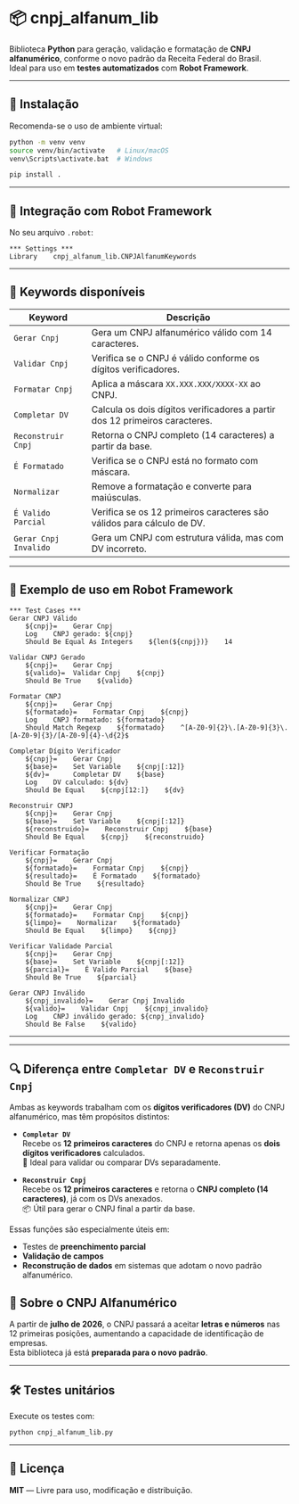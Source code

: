 # 📦 cnpj_alfanum_lib

Biblioteca **Python** para geração, validação e formatação de **CNPJ alfanumérico**, conforme o novo padrão da Receita Federal do Brasil.  
Ideal para uso em **testes automatizados** com **Robot Framework**.

---

## 🚀 Instalação

Recomenda-se o uso de ambiente virtual:

```bash
python -m venv venv
source venv/bin/activate   # Linux/macOS
venv\Scripts\activate.bat  # Windows

pip install .
```

---

## 🤖 Integração com Robot Framework

No seu arquivo `.robot`:

```robot
*** Settings ***
Library    cnpj_alfanum_lib.CNPJAlfanumKeywords
```

---

## 🔑 Keywords disponíveis

| Keyword               | Descrição                                                                 |
|------------------------|---------------------------------------------------------------------------|
| `Gerar Cnpj`           | Gera um CNPJ alfanumérico válido com 14 caracteres.                       |
| `Validar Cnpj`         | Verifica se o CNPJ é válido conforme os dígitos verificadores.            |
| `Formatar Cnpj`        | Aplica a máscara `XX.XXX.XXX/XXXX-XX` ao CNPJ.                            |
| `Completar DV`         | Calcula os dois dígitos verificadores a partir dos 12 primeiros caracteres. |
| `Reconstruir Cnpj`     | Retorna o CNPJ completo (14 caracteres) a partir da base.                 |
| `É Formatado`          | Verifica se o CNPJ está no formato com máscara.                           |
| `Normalizar`           | Remove a formatação e converte para maiúsculas.                           |
| `É Valido Parcial`     | Verifica se os 12 primeiros caracteres são válidos para cálculo de DV.    |
| `Gerar Cnpj Invalido`  | Gera um CNPJ com estrutura válida, mas com DV incorreto.                  |

---

## 🧪 Exemplo de uso em Robot Framework

```robot
*** Test Cases ***
Gerar CNPJ Válido
    ${cnpj}=    Gerar Cnpj
    Log    CNPJ gerado: ${cnpj}
    Should Be Equal As Integers    ${len(${cnpj})}    14

Validar CNPJ Gerado
    ${cnpj}=    Gerar Cnpj
    ${valido}=  Validar Cnpj    ${cnpj}
    Should Be True    ${valido}

Formatar CNPJ
    ${cnpj}=    Gerar Cnpj
    ${formatado}=    Formatar Cnpj    ${cnpj}
    Log    CNPJ formatado: ${formatado}
    Should Match Regexp    ${formatado}    ^[A-Z0-9]{2}\.[A-Z0-9]{3}\.[A-Z0-9]{3}/[A-Z0-9]{4}-\d{2}$

Completar Dígito Verificador
    ${cnpj}=    Gerar Cnpj
    ${base}=    Set Variable    ${cnpj[:12]}
    ${dv}=      Completar DV    ${base}
    Log    DV calculado: ${dv}
    Should Be Equal    ${cnpj[12:]}    ${dv}

Reconstruir CNPJ
    ${cnpj}=    Gerar Cnpj
    ${base}=    Set Variable    ${cnpj[:12]}
    ${reconstruido}=    Reconstruir Cnpj    ${base}
    Should Be Equal    ${cnpj}    ${reconstruido}

Verificar Formatação
    ${cnpj}=    Gerar Cnpj
    ${formatado}=    Formatar Cnpj    ${cnpj}
    ${resultado}=    É Formatado    ${formatado}
    Should Be True    ${resultado}

Normalizar CNPJ
    ${cnpj}=    Gerar Cnpj
    ${formatado}=    Formatar Cnpj    ${cnpj}
    ${limpo}=    Normalizar    ${formatado}
    Should Be Equal    ${limpo}    ${cnpj}

Verificar Validade Parcial
    ${cnpj}=    Gerar Cnpj
    ${base}=    Set Variable    ${cnpj[:12]}
    ${parcial}=    É Valido Parcial    ${base}
    Should Be True    ${parcial}

Gerar CNPJ Inválido
    ${cnpj_invalido}=    Gerar Cnpj Invalido
    ${valido}=    Validar Cnpj    ${cnpj_invalido}
    Log    CNPJ inválido gerado: ${cnpj_invalido}
    Should Be False    ${valido}
```

---


---

## 🔍 Diferença entre `Completar DV` e `Reconstruir Cnpj`

Ambas as keywords trabalham com os **dígitos verificadores (DV)** do CNPJ alfanumérico, mas têm propósitos distintos:

- **`Completar DV`**  
  Recebe os **12 primeiros caracteres** do CNPJ e retorna apenas os **dois dígitos verificadores** calculados.  
  🔧 Ideal para validar ou comparar DVs separadamente.

- **`Reconstruir Cnpj`**  
  Recebe os **12 primeiros caracteres** e retorna o **CNPJ completo (14 caracteres)**, já com os DVs anexados.  
  📦 Útil para gerar o CNPJ final a partir da base.

Essas funções são especialmente úteis em:
- Testes de **preenchimento parcial**  
- **Validação de campos**  
- **Reconstrução de dados** em sistemas que adotam o novo padrão alfanumérico.


## 🧠 Sobre o CNPJ Alfanumérico

A partir de **julho de 2026**, o CNPJ passará a aceitar **letras e números** nas 12 primeiras posições, aumentando a capacidade de identificação de empresas.  
Esta biblioteca já está **preparada para o novo padrão**.

---

## 🛠️ Testes unitários

Execute os testes com:

```bash
python cnpj_alfanum_lib.py
```

---

## 📜 Licença

**MIT** — Livre para uso, modificação e distribuição.